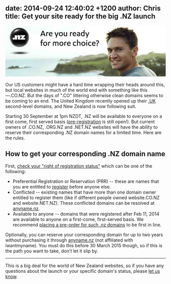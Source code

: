 date: 2014-09-24 12:40:02 +1200
author: Chris
title: Get your site ready for the big .NZ launch
----

<!-- excerpt -->

![nz](/media/2014-09-12-nz-launch.jpg)

Our US customers might have a hard time wrapping their heads around this, but local websites in much of the world end with something like this—.CO.NZ. But the days of ".CO" littering otherwise clean domains seems to be coming to an end. The United Kingdom recently opened up their [.UK](https://iwantmyname.com/domains/uk-domain-name-registration-for-united-kingdom) second-level domains, and New Zealand is now following suit.

Starting 30 September at 1pm NZDT, .NZ will be available to everyone on a first come, first served basis ([pre-registration](https://iwantmyname.com/domains/dot-nz) is still open!). But current owners of .CO.NZ, .ORG.NZ and .NET.NZ websites will have the ability to reserve their corresponding .NZ domain names for a limited time. Here are the rules.

<!-- /excerpt -->

## How to get your corresponding .NZ domain name

First, [check your "right of registration status"](http://anyname.nz/index.html) which can be one of the following:

+ Preferential Registration or Reservation (PRR) --  these are names that you are entitled to [register](http://iwantmyname.com/domains/dot-nz) before anyone else.
+ Conflicted -- existing names that have more than one domain owner entitled to register them (like if different people owned website.CO.NZ and website.NET.NZ). These conflicted domains can be resolved at [anyname.nz](http://anyname.nz/).
+ Available to anyone -- domains that were registered after Feb 11, 2014 are available to anyone on a first-come, first-served basis. We recommend [placing a pre-order for such .nz domains](http://iwantmyname.com/domains/dot-nz) to be first in line.

Optionally, you can reserve your corresponding domain for up to two years without purchasing it through [anyname.nz](http://anyname.nz/) (not affiliated with iwantmyname). You must do this before 30 March 2015 though, so if this is the path you want to take, don't let it slip by.

***

This is a big deal for the world of New Zealand websites, so if you have any questions about the launch or your specific domain's status, please [let us know](https://iwantmyname.com/support).

